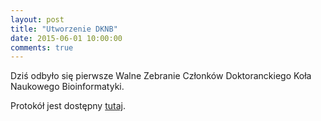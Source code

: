 ```yaml
---
layout: post
title: "Utworzenie DKNB"
date: 2015-06-01 10:00:00
comments: true
---
```


Dziś odbyło się pierwsze Walne Zebranie Członków Doktoranckiego Koła Naukowego Bioinformatyki.

Protokół jest dostępny [tutaj](https://github.com/michbur/DKNB_documents/raw/master/protocols/protokol-01-06-2015.pdf). 
